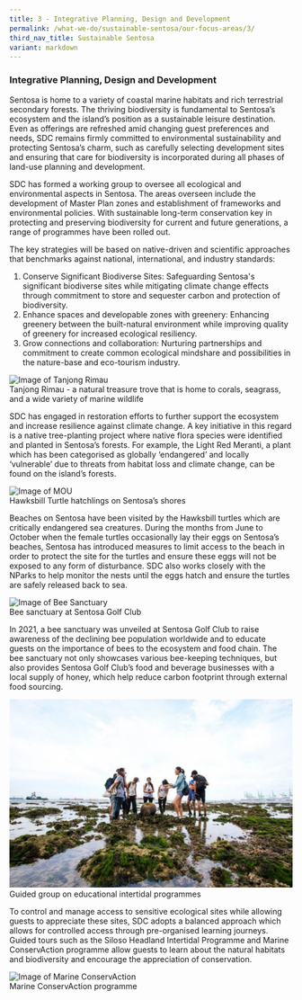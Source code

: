 ```yaml
---
title: 3 - Integrative Planning, Design and Development
permalink: /what-we-do/sustainable-sentosa/our-focus-areas/3/
third_nav_title: Sustainable Sentosa
variant: markdown
---
```

### **Integrative Planning, Design and Development**
		
Sentosa is home to a variety of coastal marine habitats and rich terrestrial secondary forests. The thriving biodiversity is fundamental to Sentosa’s ecosystem and the island’s position as a sustainable leisure destination. Even as offerings are refreshed amid changing guest preferences and needs, SDC remains firmly committed to environmental sustainability and protecting Sentosa’s charm, such as carefully selecting development sites and ensuring that care for biodiversity is incorporated during all phases of land-use planning and development. 

SDC has formed a working group to oversee all ecological and environmental aspects in Sentosa. The areas overseen include the development of Master Plan zones and establishment of frameworks and environmental policies. With sustainable long-term conservation key in protecting and preserving biodiversity for current and future generations, a range of programmes have been rolled out.

The key strategies will be based on native-driven and scientific approaches that benchmarks against national, international, and industry standards:

1. Conserve Significant Biodiverse Sites: Safeguarding Sentosa's significant biodiverse sites while mitigating climate change effects through commitment to store and sequester carbon and protection of biodiversity.
2. Enhance spaces and developable zones with greenery: Enhancing greenery between the built-natural environment while improving quality of greenery for increased ecological resiliency.
3. Grow connections and collaboration: Nurturing partnerships and commitment to create common  ecological mindshare and possibilities in the nature-base and eco-tourism industry.

<img src="/images/what-we-do/sustainable-sentosa/rimau.png" alt="Image of Tanjong Rimau">
<figcaption>Tanjong Rimau - a natural treasure trove that is home to corals, seagrass, and a wide variety of marine wildlife</figcaption>

SDC has engaged in restoration efforts to further support the ecosystem and increase resilience against climate change. A key initiative in this regard is a native tree-planting project where native flora species were identified and planted in Sentosa’s forests. For example, the Light Red Meranti, a plant which has been categorised as globally ‘endangered’ and locally ‘vulnerable’ due to threats from habitat loss and climate change, can be found on the island’s forests. 

<img src="/images/what-we-do/sustainable-sentosa/hatchlings.jpg" alt="Image of MOU">
<figcaption>Hawksbill Turtle hatchlings on Sentosa’s shores</figcaption>

Beaches on Sentosa have been visited by the Hawksbill turtles which are critically endangered sea creatures. During the months from June to October when the female turtles occasionally lay their eggs on Sentosa’s beaches, Sentosa has introduced measures to limit access to the beach in order to protect the site for the turtles and ensure these eggs will not be exposed to any form of disturbance. SDC also works closely with the NParks to help monitor the nests until the eggs hatch and ensure the turtles are safely released back to sea.

<img src="/images/what-we-do/sustainable-sentosa/bee-sanctuary.jpeg" alt="Image of Bee Sanctuary">
<figcaption>Bee sanctuary at Sentosa Golf Club</figcaption>

In 2021, a bee sanctuary was unveiled at Sentosa Golf Club to raise awareness of the declining bee population worldwide and to educate guests on the importance of bees to the ecosystem and food chain. The bee sanctuary not only showcases various bee-keeping techniques, but also provides Sentosa Golf Club’s food and beverage businesses with a local supply of honey, which help reduce carbon footprint through external food sourcing.

<img src="/images/what-we-do/sustainable-sentosa/ship.jpg" alt="Image of MOU">
<figcaption>Guided group on educational intertidal programmes </figcaption>

To control and manage access to sensitive ecological sites while allowing guests to appreciate these sites, SDC adopts a balanced approach which allows for controlled access through pre-organised learning journeys. Guided tours such as the Siloso Headland Intertidal Programme and Marine ConservAction programme allow guests to learn about the natural habitats and biodiversity and encourage the appreciation of conservation. 

<img src="/images/what-we-do/sustainable-sentosa/conservaction.jpeg" alt="Image of Marine ConservAction">
<figcaption>Marine ConservAction programme </figcaption>